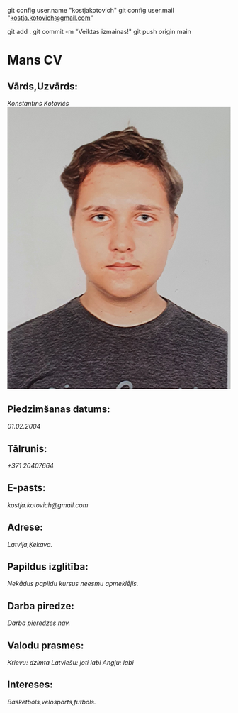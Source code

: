 git config user.name "kostjakotovich"
git config user.mail "kostja.kotovich@gmail.com"

git add .
git commit -m "Veiktas izmainas!"
git push origin main

# Mans CV

## Vārds,Uzvārds:
_Konstantīns Kotovičs_![My picture](https://github.com/kostjakotovich/Mans-CV/blob/main/forCV.jpg)
## Piedzimšanas datums:
_01.02.2004_
## Tālrunis:
_+371 20407664_
## E-pasts:
_kostja.kotovich@gmail.com_
## Adrese:
_Latvija,Ķekava._

## Papildus izglitība:
*Nekādus papildu kursus neesmu apmeklējis.*

## Darba piredze:
*Darba pieredzes nav.*

## Valodu prasmes:
*Krievu: dzimta*
*Latviešu: ļoti labi*
*Angļu: labi*

## Intereses:
*Basketbols,velosports,futbols.*